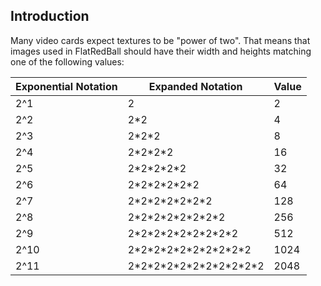 ## Introduction

Many video cards expect textures to be "power of two". That means that images used in FlatRedBall should have their width and heights matching one of the following values:

| Exponential Notation | Expanded Notation               | Value |
|----------------------|---------------------------------|-------|
| 2^1                  | 2                               | 2     |
| 2^2                  | 2\*2                            | 4     |
| 2^3                  | 2\*2\*2                         | 8     |
| 2^4                  | 2\*2\*2\*2                      | 16    |
| 2^5                  | 2\*2\*2\*2\*2                   | 32    |
| 2^6                  | 2\*2\*2\*2\*2\*2                | 64    |
| 2^7                  | 2\*2\*2\*2\*2\*2\*2             | 128   |
| 2^8                  | 2\*2\*2\*2\*2\*2\*2\*2          | 256   |
| 2^9                  | 2\*2\*2\*2\*2\*2\*2\*2\*2       | 512   |
| 2^10                 | 2\*2\*2\*2\*2\*2\*2\*2\*2\*2    | 1024  |
| 2^11                 | 2\*2\*2\*2\*2\*2\*2\*2\*2\*2\*2 | 2048  |
